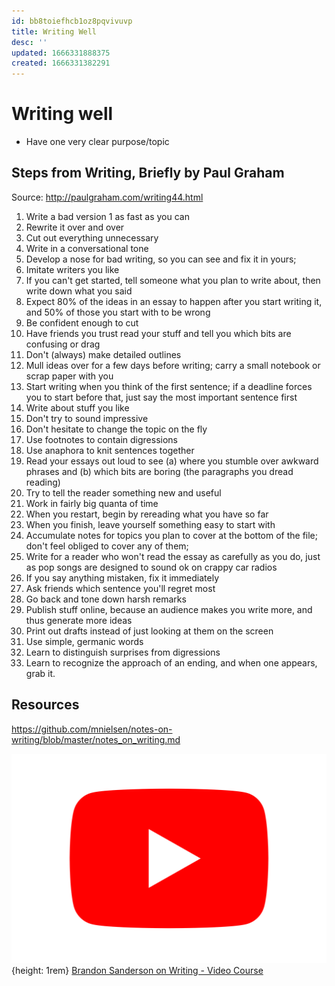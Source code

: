 ```yaml
---
id: bb8toiefhcb1oz8pqvivuvp
title: Writing Well
desc: ''
updated: 1666331888375
created: 1666331382291
---
```

# Writing well

- Have one very clear purpose/topic

## Steps from Writing, Briefly by Paul Graham

Source: http://paulgraham.com/writing44.html

1. Write a bad version 1 as fast as you can
2. Rewrite it over and over
3. Cut out everything unnecessary
4. Write in a conversational tone
5. Develop a nose for bad writing, so you can see and fix it in yours;
6. Imitate writers you like
7. If you can't get started, tell someone what you plan to write about, then write down what you said
8. Expect 80% of the ideas in an essay to happen after you start writing it, and 50% of those you start with to be
   wrong
9. Be confident enough to cut
10. Have friends you trust read your stuff and tell you which bits are confusing or drag
11. Don't (always) make detailed outlines
12. Mull ideas over for a few days before writing; carry a small notebook or scrap paper with you
13. Start writing when you think of the first sentence; if a deadline forces you to start before that, just say the most
    important sentence first
14. Write about stuff you like
15. Don't try to sound impressive
16. Don't hesitate to change the topic on the fly
17. Use footnotes to contain digressions
18. Use anaphora to knit sentences together
19. Read your essays out loud to see (a) where you stumble over awkward phrases and (b) which bits are boring (the
    paragraphs you dread reading)
20. Try to tell the reader something new and useful
21. Work in fairly big quanta of time
22. When you restart, begin by rereading what you have so far
23. When you finish, leave yourself something easy to start with
24. Accumulate notes for topics you plan to cover at the bottom of the file; don't feel obliged to cover any of them;
25. Write for a reader who won't read the essay as carefully as you do, just as pop songs are designed to sound ok on
    crappy car radios
26. If you say anything mistaken, fix it immediately
27. Ask friends which sentence you'll regret most
28. Go back and tone down harsh remarks
29. Publish stuff online, because an audience makes you write more, and thus generate more ideas
30. Print out drafts instead of just looking at them on the screen
31. Use simple, germanic words
32. Learn to distinguish surprises from digressions
33. Learn to recognize the approach of an ending, and when one appears, grab it.

## Resources
https://github.com/mnielsen/notes-on-writing/blob/master/notes_on_writing.md

![Youtube Icon](assets/youtube-icon.svg){height: 1rem} [Brandon Sanderson on Writing - Video Course](https://www.youtube.com/watch?v=N4ZDBOc2tX8)
